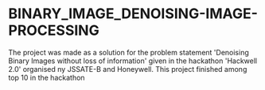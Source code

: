 # BINARY_IMAGE_DENOISING-IMAGE-PROCESSING
The project was made as a solution for the problem statement 'Denoising Binary Images without loss of information' 
given in the hackathon 'Hackwell 2.0' organised ny JSSATE-B and Honeywell. This project finished among top 10 in the hackathon
